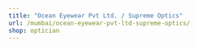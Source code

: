 ```yaml
---
title: "Ocean Eyewear Pvt Ltd. / Supreme Optics"
url: /mumbai/ocean-eyewear-pvt-ltd-supreme-optics/
shop: optician
---
```

